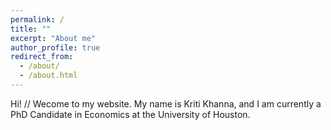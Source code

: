 ```yaml
---
permalink: /
title: ""
excerpt: "About me"
author_profile: true
redirect_from: 
  - /about/
  - /about.html
---
```


Hi! //
Wecome to my website. My name is Kriti Khanna, and I am currently a PhD Candidate in Economics at the University of Houston.



